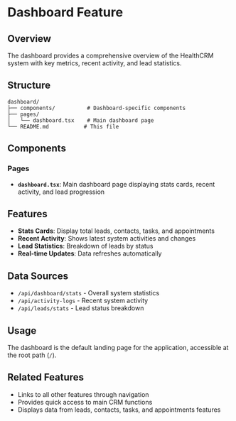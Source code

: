 # Dashboard Feature

## Overview
The dashboard provides a comprehensive overview of the HealthCRM system with key metrics, recent activity, and lead statistics.

## Structure
```
dashboard/
├── components/          # Dashboard-specific components
├── pages/
│   └── dashboard.tsx    # Main dashboard page
└── README.md           # This file
```

## Components

### Pages
- **`dashboard.tsx`**: Main dashboard page displaying stats cards, recent activity, and lead progression

## Features
- **Stats Cards**: Display total leads, contacts, tasks, and appointments
- **Recent Activity**: Shows latest system activities and changes
- **Lead Statistics**: Breakdown of leads by status
- **Real-time Updates**: Data refreshes automatically

## Data Sources
- `/api/dashboard/stats` - Overall system statistics
- `/api/activity-logs` - Recent system activity
- `/api/leads/stats` - Lead status breakdown

## Usage
The dashboard is the default landing page for the application, accessible at the root path (`/`).

## Related Features
- Links to all other features through navigation
- Provides quick access to main CRM functions
- Displays data from leads, contacts, tasks, and appointments features